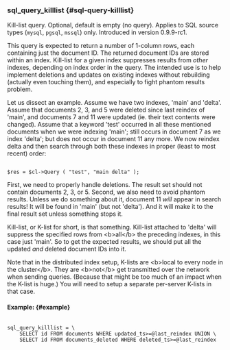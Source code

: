 ### sql_query_killlist {#sql-query-killlist}

Kill-list query. Optional, default is empty (no query). Applies to SQL source types (`mysql`, `pgsql`, `mssql`) only. Introduced in version 0.9.9-rc1.

This query is expected to return a number of 1-column rows, each containing just the document ID. The returned document IDs are stored within an index. Kill-list for a given index suppresses results from _other_ indexes, depending on index order in the query. The intended use is to help implement deletions and updates on existing indexes without rebuilding (actually even touching them), and especially to fight phantom results problem.

Let us dissect an example. Assume we have two indexes, &#039;main&#039; and &#039;delta&#039;. Assume that documents 2, 3, and 5 were deleted since last reindex of &#039;main&#039;, and documents 7 and 11 were updated (ie. their text contents were changed). Assume that a keyword &#039;test&#039; occurred in all these mentioned documents when we were indexing &#039;main&#039;; still occurs in document 7 as we index &#039;delta&#039;; but does not occur in document 11 any more. We now reindex delta and then search through both these indexes in proper (least to most recent) order:

```

$res = $cl->Query ( "test", "main delta" );

```

First, we need to properly handle deletions. The result set should not contain documents 2, 3, or 5\. Second, we also need to avoid phantom results. Unless we do something about it, document 11 _will_ appear in search results! It will be found in &#039;main&#039; (but not &#039;delta&#039;). And it will make it to the final result set unless something stops it.

Kill-list, or K-list for short, is that something. Kill-list attached to &#039;delta&#039; will suppress the specified rows from &lt;b&gt;all&lt;/b&gt; the preceding indexes, in this case just &#039;main&#039;. So to get the expected results, we should put all the updated _and_ deleted document IDs into it.

Note that in the distributed index setup, K-lists are &lt;b&gt;local to every node in the cluster&lt;/b&gt;. They are &lt;b&gt;not&lt;/b&gt; get transmitted over the network when sending queries. (Because that might be too much of an impact when the K-list is huge.) You will need to setup a separate per-server K-lists in that case.

#### Example: {#example}

```

sql_query_killlist = \
    SELECT id FROM documents WHERE updated_ts>=@last_reindex UNION \
    SELECT id FROM documents_deleted WHERE deleted_ts>=@last_reindex

```